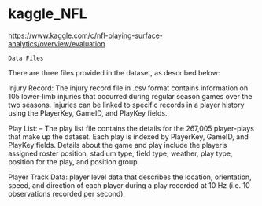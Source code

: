 # kaggle_NFL

https://www.kaggle.com/c/nfl-playing-surface-analytics/overview/evaluation

```
Data Files
```
There are three files provided in the dataset, as described below:

Injury Record: The injury record file in .csv format contains information on 105 lower-limb injuries that occurred during regular season games over the two seasons. Injuries can be linked to specific records in a player history using the PlayerKey, GameID, and PlayKey fields.

Play List: – The play list file contains the details for the 267,005 player-plays that make up the dataset. Each play is indexed by PlayerKey, GameID, and PlayKey fields. Details about the game and play include the player’s assigned roster position, stadium type, field type, weather, play type, position for the play, and position group.

Player Track Data: player level data that describes the location, orientation, speed, and direction of each player during a play recorded at 10 Hz (i.e. 10 observations recorded per second).
